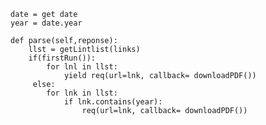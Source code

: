    date = get date
    year = date.year
    
    def parse(self,reponse):
        llst = getLintlist(links)
        if(firstRun()):
            for lnl in llst:
                yield req(url=lnk, callback= downloadPDF())
         else:
            for lnk in llst:
                if lnk.contains(year):
                    req(url=lnk, callback= downloadPDF())
            